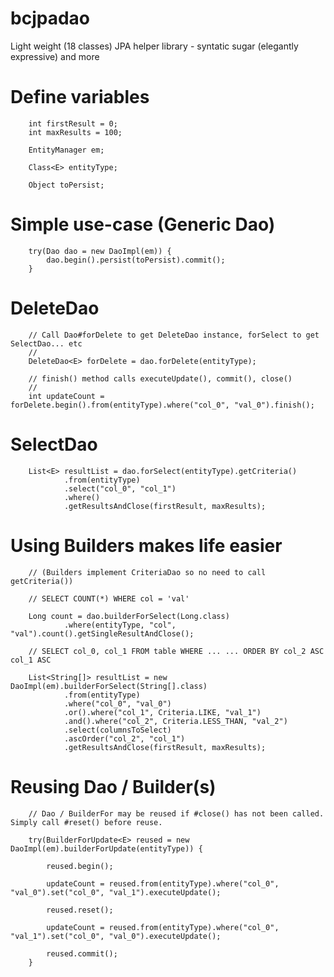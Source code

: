 # bcjpadao
Light weight (18 classes) JPA helper library - syntatic sugar (elegantly expressive) and more

# Define variables

        int firstResult = 0;
        int maxResults = 100;
        
        EntityManager em;
        
        Class<E> entityType;
        
        Object toPersist;
        
# Simple use-case (Generic Dao)

        try(Dao dao = new DaoImpl(em)) {
            dao.begin().persist(toPersist).commit();
        }

# DeleteDao 

        // Call Dao#forDelete to get DeleteDao instance, forSelect to get SelectDao... etc
        //
        DeleteDao<E> forDelete = dao.forDelete(entityType);

        // finish() method calls executeUpdate(), commit(), close()
        //
        int updateCount = forDelete.begin().from(entityType).where("col_0", "val_0").finish(); 

# SelectDao

        List<E> resultList = dao.forSelect(entityType).getCriteria()
                .from(entityType)
                .select("col_0", "col_1")
                .where()
                .getResultsAndClose(firstResult, maxResults);

# Using Builders makes life easier 

        // (Builders implement CriteriaDao so no need to call getCriteria())

        // SELECT COUNT(*) WHERE col = 'val'
        
        Long count = dao.builderForSelect(Long.class)
                .where(entityType, "col", "val").count().getSingleResultAndClose();
        
        // SELECT col_0, col_1 FROM table WHERE ... ... ORDER BY col_2 ASC col_1 ASC

        List<String[]> resultList = new DaoImpl(em).builderForSelect(String[].class)
                .from(entityType)
                .where("col_0", "val_0")
                .or().where("col_1", Criteria.LIKE, "val_1")
                .and().where("col_2", Criteria.LESS_THAN, "val_2")
                .select(columnsToSelect)
                .ascOrder("col_2", "col_1")
                .getResultsAndClose(firstResult, maxResults);

# Reusing Dao / Builder(s)

        // Dao / BuilderFor may be reused if #close() has not been called. Simply call #reset() before reuse.

        try(BuilderForUpdate<E> reused = new DaoImpl(em).builderForUpdate(entityType)) {
            
            reused.begin();
            
            updateCount = reused.from(entityType).where("col_0", "val_0").set("col_0", "val_1").executeUpdate();
            
            reused.reset();
            
            updateCount = reused.from(entityType).where("col_0", "val_1").set("col_0", "val_0").executeUpdate();
            
            reused.commit();
        }
